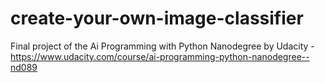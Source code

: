 # create-your-own-image-classifier
Final project of the Ai Programming with Python Nanodegree by Udacity - https://www.udacity.com/course/ai-programming-python-nanodegree--nd089
